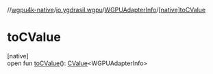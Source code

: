//[wgpu4k-native](../../../index.md)/[io.ygdrasil.wgpu](../index.md)/[WGPUAdapterInfo](index.md)/[[native]toCValue]([native]to-c-value.md)

# toCValue

[native]\
open fun [toCValue]([native]to-c-value.md)(): [CValue](https://kotlinlang.org/api/core/kotlin-stdlib/kotlinx.cinterop/-c-value/index.html)&lt;WGPUAdapterInfo&gt;